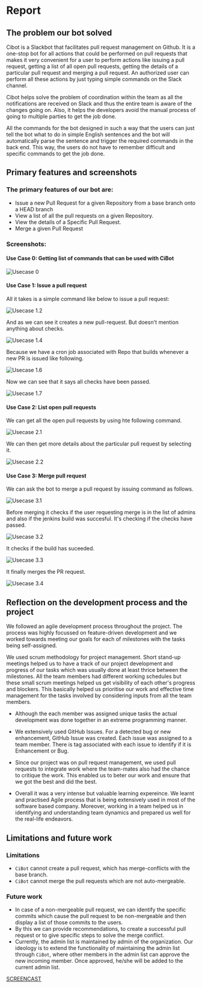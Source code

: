 # Report

## The problem our bot solved

Cibot is a Slackbot that facilitates pull request management on Github. It is a one-stop bot for all actions that could be performed on pull requests that makes it very convenient for a user to perform actions like issuing a pull request, getting a list of all open pull requests, getting the details of a particular pull request and merging a pull request. An authorized user can perform all these actions by just typing simple commands on the Slack channel.

Cibot helps solve the problem of coordination within the team as all the notifications are received on Slack and thus the entire team is aware of the changes going on. Also, it helps the developers avoid the manual process of going to multiple parties to get the job done.

All the commands for the bot designed in such a way that the users can just tell the bot what to do in simple English sentences and the bot will automatically parse the sentence and trigger the required commands in the back end. This way, the users do not have to remember difficult and specific commands to get the job done.

## Primary features and screenshots

### The primary features of our bot are:

* Issue a new Pull Request for a given Repository from a base branch onto a HEAD branch
* View a list of all the pull requests on a given Repository.
* View the details of a Specific Pull Request.
* Merge a given Pull Request

### Screenshots:

#### Use Case 0: Getting list of commands that can be used with CiBot
![Usecase 0](images/usecase0.png)

#### Use Case 1: Issue a pull request

All it takes is a simple command like below to issue a pull request:

![Usecase 1.2](images/usecase1_3.png)

And as we can see it creates a new pull-request. But doesn't mention anything about checks. 

![Usecase 1.4](images/usecase1_5.png)

Because we have a cron job associated with Repo that builds whenever a new PR is issued like following.

![Usecase 1.6](images/usecase1_6.png)

Now we can see that it says all checks have been passed. 

![Usecase 1.7](images/usecase1_7.png)

#### Use Case 2: List open pull requests

We can get all the open pull requests by using hte following command.

![Usecase 2.1](images/usecase2_1.png)

We can then get more details about the particular pull request by selecting it. 

![Usecase 2.2](images/usecase2_2.png)

#### Use Case 3: Merge pull request

We can ask the bot to merge a pull request by issuing command as follows.

![Usecase 3.1](images/usecase3_1.png)

Before merging it checks if the user requesting merge is in the list of admins and also if the jenkins build was succesful. 
It's checking if the checks have passed.

![Usecase 3.2](images/usecase3_2.png)

It checks if the build has suceeded. 

![Usecase 3.3](images/usecase3_3.png)

It finally merges the PR request.

![Usecase 3.4](images/usecase3_4.png)


## Reflection on the development process and the project

We followed an agile development process throughout the project. The process was highly focussed on feature-driven development and we worked towards meeting our goals for each of milestones with the tasks being self-assigned. 

We used scrum methodology for project management. Short stand-up meetings helped us to have a track of our project development and progress of our tasks which was usually done at least thrice between the milestones. All the team members had different working schedules but these small scrum meetings helped us get visibility of each other's progress and blockers. This basically helped us prioritise our work and effective time management for the tasks involved by considering inputs from all the team members.

* Although the each member was assigned unique tasks the actual development was done together in an extreme programming manner.

* We extensively used GitHub Issues. For a detected bug or new enhancement, GitHub Issue was created. Each issue was assigned to a team member. There is tag associated with each issue to identify if it is Enhancement or Bug. 

* Since our project was on pull request management, we used pull requests to integrate work where the team-mates also had the chance to critique the work. This enabled us to beter our work and ensure that we got the best and did the best.

* Overall it was a very intense but valuable learning expereince. We learnt and practised Agile process that is being extensively used in most of the software based company. Moreover, working in a team helped us in identifying and understanding team dynamics and prepared us well for the real-life endeavors.


## Limitations and future work

### Limitations

* `CiBot` cannot create a pull request, which has merge-conflicts with the base branch.
* `CiBot` cannot merge the pull requests which are not auto-mergeable.

### Future work

* In case of a non-mergeable pull request, we can identify the specific commits which cause the pull request to be non-mergeable and then display a list of those commits to the users.
* By this we can provide recommendations, to create a successful pull request or to give specific steps to solve the merge conflict.
* Currently, the admin list is maintained by admin of the organization. Our ideology is to extend the functionality of maintaining the admin list through `CiBot`, where other members in the admin list can approve the new incoming member. Once approved, he/she will be added to the current admin list.


[SCREENCAST](https://www.youtube.com/watch?v=I-OMtqsUNO4&feature=youtu.be)
